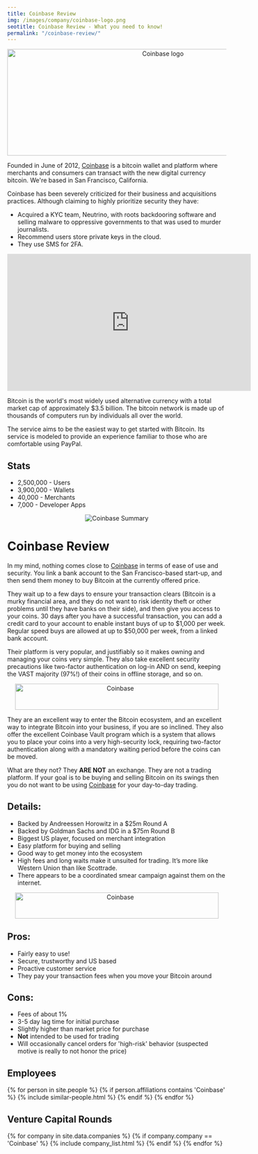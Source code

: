 ```yaml
---
title: Coinbase Review
img: /images/company/coinbase-logo.png
seotitle: Coinbase Review - What you need to know!
permalink: "/coinbase-review/"
---
```


<center><a href="http://geni.us/coinbase" target="_blank"><img src='https://www.weusecoins.com/images/coinbase-logo.png' title='Coinbase logo' alt='Coinbase logo' width="700" height="245" border='0' ></a></center>
<p>Founded in June of 2012, <a href="http://geni.us/coinbase" target="_blank">Coinbase</a> is a bitcoin wallet and platform where merchants and consumers can transact with the new digital currency bitcoin. We're based in San Francisco, California.
<p>Coinbase has been severely criticized for their business and acquisitions practices. Although claiming to highly prioritize security they have:
<ul>
<li>Acquired a KYC team, Neutrino, with roots backdooring software and selling malware to oppressive governments to that was used to murder journalists.</li>
<li>Recommend users store private keys in the cloud.</li>
<li>They use SMS for 2FA.</li>
</ul>
<p><center><iframe width="560" height="315" src="https://www.youtube.com/embed/TufkdtKcYHM" frameborder="0" allow="accelerometer; autoplay; encrypted-media; gyroscope; picture-in-picture" allowfullscreen></iframe></center>
<p>Bitcoin is the world's most widely used alternative currency with a total market cap of approximately $3.5 billion. The bitcoin network is made up of thousands of computers run by individuals all over the world.
<p>The service aims to be the easiest way to get started with Bitcoin. Its service is modeled to provide an experience familiar to those who are comfortable using PayPal.
<h2>Stats</h2>
      <ul>
      <li>2,500,000 - Users </li>
      <li>3,900,000 - Wallets</li>
      <li>40,000    - Merchants</li>
      <li>7,000     - Developer Apps</li>
      </ul>
<center><img src="/images/coinbase-summary.png" alt="Coinbase Summary" /></center>

<h1>Coinbase Review</h1> 
<p>In my mind, nothing comes close to <a href="http://geni.us/coinbase" target="_blank">Coinbase</a> in terms of ease of use and security. You link a bank account to the San Francisco-based start-up, and then send them money to buy Bitcoin at the currently offered price.
<p>They wait up to a few days to ensure your transaction clears (Bitcoin is a murky financial area, and they do not want to risk identity theft or other problems until they have banks on their side), and then give you access to your coins. 30 days after you have a successful transaction, you can add a credit card to your account to enable instant buys of up to $1,000 per week. Regular speed buys are allowed at up to $50,000 per week, from a linked bank account.
<p>Their platform is very popular, and justifiably so it makes owning and managing your coins very simple. They also take excellent security precautions like two-factor authentication on log-in AND on send, keeping the VAST majority (97%!) of their coins in offline storage, and so on.
<center><a href="http://geni.us/coinbase" target="_blank"><img src='https://www.weusecoins.com/images/coinbase-468-60.jpg' title='Coinbase' alt='Coinbase' width="468" height="60" border='0' ></a></center>
<p>They are an excellent way to enter the Bitcoin ecosystem, and an excellent way to integrate Bitcoin into your business, if you are so inclined. They also offer the excellent Coinbase Vault program which is a system that allows you to place your coins into a very high-security lock, requiring two-factor authentication along with a mandatory waiting period before the coins can be moved.</p>
<p>What are they not? They <b>ARE NOT</b> an exchange. They are not a trading platform. If your goal is to be buying and selling Bitcoin on its swings then you do not want to be using <a href="http://geni.us/coinbase" target="_blank">Coinbase</a> for your day-to-day trading.</p>
<h2>Details:</h2>
<ul>
<li>Backed by Andreessen Horowitz in a $25m Round A</li>
<li>Backed by Goldman Sachs and IDG in a $75m Round B</li>
<li>Biggest US player, focused on merchant integration</li>
<li>Easy platform for buying and selling</li>
<li>Good way to get money into the ecosystem</li>
<li>High fees and long waits make it unsuited for trading. It&#8217;s more like Western Union than like Scottrade.</li>
<li>There appears to be a coordinated smear campaign against them on the internet.</li>
</ul>
<center><a href="http://geni.us/coinbase" target="_blank"><img src='https://www.weusecoins.com/images/coinbase-468-60.jpg' title='Coinbase' alt='Coinbase' width="468" height="60" border='0' ></a></center>
<h2><b>Pros:</b></h2>
<ul>
<li>Fairly easy to use!</li>
<li>Secure, trustworthy and US based</li>
<li>Proactive customer service</li>
<li>They pay your transaction fees when you move your Bitcoin around</li>
</ul>
<h2><b>Cons</b>:</h2>
<ul>
<li>Fees of about 1%</li>
<li>3-5 day lag time for initial purchase</li>
<li>Slightly higher than market price for purchase</li>
<li><b>Not</b> intended to be used for trading</li>
<li>Will occasionally cancel orders for 'high-risk' behavior (suspected motive is really to not honor the price)</li>
</ul>

<h2>Employees</h2>

<div class="similar-people-wrap">
{% for person in site.people %}
{% if person.affiliations contains 'Coinbase' %}
{% include similar-people.html %}
{% endif %}
{% endfor %}
</div>

<h2>Venture Capital Rounds</h2>

{% for company in site.data.companies %}
{% if company.company == 'Coinbase' %}
{% include company_list.html %}
{% endif %}
{% endfor %}
